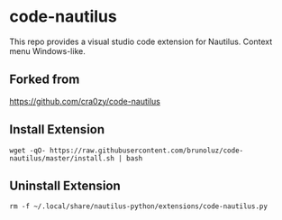 # code-nautilus

This repo provides a visual studio code extension for Nautilus.
Context menu Windows-like.

## Forked from 

https://github.com/cra0zy/code-nautilus

## Install Extension

```
wget -qO- https://raw.githubusercontent.com/brunoluz/code-nautilus/master/install.sh | bash
```

## Uninstall Extension

```
rm -f ~/.local/share/nautilus-python/extensions/code-nautilus.py
```
